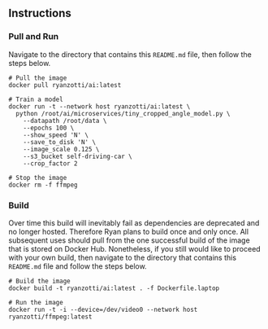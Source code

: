 ## Instructions

### Pull and Run

Navigate to the directory that contains this `README.md` file, then follow the steps below.

	# Pull the image
	docker pull ryanzotti/ai:latest
	
	# Train a model
	docker run -t --network host ryanzotti/ai:latest \
	  python /root/ai/microservices/tiny_cropped_angle_model.py \
        --datapath /root/data \
        --epochs 100 \
        --show_speed 'N' \
        --save_to_disk 'N' \
        --image_scale 0.125 \
        --s3_bucket self-driving-car \
        --crop_factor 2
	
	# Stop the image
	docker rm -f ffmpeg

### Build

Over time this build will inevitably fail as dependencies are deprecated and no longer hosted. Therefore Ryan plans to build once and only once. All subsequent uses should pull from the one successful build of the image that is stored on Docker Hub. Nonetheless, if you still would like to proceed with your own build, then navigate to the directory that contains this `README.md` file and follow the steps below.

	# Build the image
	docker build -t ryanzotti/ai:latest . -f Dockerfile.laptop
	
	# Run the image
	docker run -t -i --device=/dev/video0 --network host ryanzotti/ffmpeg:latest
